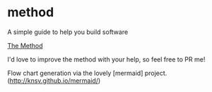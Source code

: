 # method
A simple guide to help you build software

[The Method](http://www.ryanwgough.com/method/index.html)

I'd love to improve the method with your help, so feel free to PR me!

Flow chart generation via the lovely [mermaid] project.(http://knsv.github.io/mermaid/)
